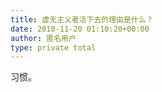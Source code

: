 ```yaml
---
title: 虚无主义者活下去的理由是什么？
date: 2018-11-20 01:10:20+00:00
author: 匿名用户
type: private total
---
```

习惯。


